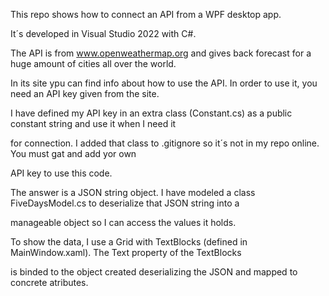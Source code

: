 ﻿This repo shows how to connect an API from a WPF desktop app.

It´s developed in Visual Studio 2022 with C#.

The API is from www.openweathermap.org and gives back forecast for a huge amount of cities all over the world.

In its site ypu can find info about how to use the API. In order to use it, you need an API key given from the site.

I have defined my API key in an extra class (Constant.cs) as a public constant string and use it when I need it 

for connection. I added that class to .gitignore so it´s not in my repo online. You must gat and add yor own 

API key to use this code.

The answer is a JSON string object. I have modeled a class FiveDaysModel.cs to deserialize that JSON string into a 

manageable object so I can access the values it holds.

To show the data, I use a Grid with TextBlocks (defined in MainWindow.xaml). The Text property of the TextBlocks 

is binded to the object created deserializing the JSON and mapped to concrete atributes.

